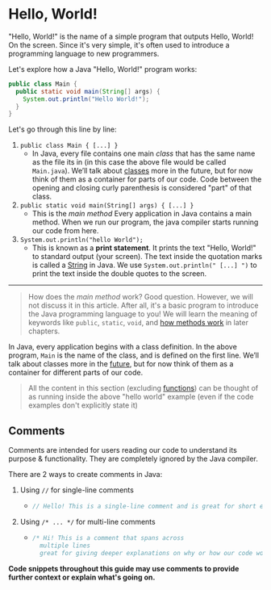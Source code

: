 # Hello, World!

"Hello, World!" is the name of a simple program that outputs Hello, World! On the screen. Since it's very simple, it's often used to introduce a programming language to new programmers.

Let's explore how a Java "Hello, World!" program works:

```java
public class Main { 
  public static void main(String[] args) { 
    System.out.println("Hello World!"); 
  }
}
```

Let's go through this line by line:

1. `public class Main { [...] }`
   - In Java, every file contains one main *class* that has the same name as the file its in (in this case the above file would be called `Main.java`). We’ll talk about [classes](../../Object-Oriented-Programming/course/Classes.md) more in the future, but for now think of them as a container for parts of our code. Code between the opening and closing curly parenthesis is considered "part" of that class.
2. `public static void main(String[] args) { [...] }`
   - This is the *main method* Every application in Java contains a main method. When we run our program, the java compiler starts running our code from here. 
3. `System.out.println("hello World");`
   - This is known as a **print statement**. It prints the text "Hello, World!" to standard output (your screen). The text inside the quotation marks is called a [String](./Variables.md#) in Java. We use `System.out.println(" [...]
  ")` to print the text inside the double quotes to the screen.

______________________________________________________________________

> How does the *main method* work? Good question. However, we will not discuss it in this article. After all, it's a basic program to introduce the Java programming language to you! We will learn the meaning of keywords like `public`, `static`, `void`, and [how methods work](./Functions.md) in later chapters.

In Java, every application begins with a class definition. In the above program, `Main` is the name of the class, and is defined on the first line. We’ll talk about classes more in the [future](../../Object-Oriented-Programming/course/Classes.md), but for now think of them as a container for different parts of our code.

> All the content in this section (excluding [functions](./Functions.md)) can be thought of as running inside the above "hello world" example (even if the code examples don't explicitly state it)

## Comments

Comments are intended for users reading our code to understand its purpose & functionality. They are completely ignored by the Java compiler.

There are 2 ways to create comments in Java:

1. Using `//` for single-line comments
   - ```java
     // Hello! This is a single-line comment and is great for short explanantions of code.
     ```
2. Using `/* ... */` for multi-line comments
   - ```java
     /* Hi! This is a comment that spans across
       multiple lines
       great for giving deeper explanations on why or how our code works.
     ```

**Code snippets throughout this guide may use comments to provide further context or explain what's going on.**

